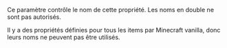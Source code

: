 Ce paramètre contrôle le nom de cette propriété. Les noms en double ne sont pas autorisés.

Il y a des propriétés définies pour tous les items par Minecraft vanilla, donc leurs noms ne peuvent pas être utilisés.